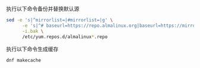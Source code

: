 执行以下命令备份并替换默认源
```bash
sed -e 's|^mirrorlist=|#mirrorlist=|g' \
      -e 's|^# baseurl=https://repo.almalinux.org|baseurl=https://mirrors.aliyun.com|g' \
      -i.bak \
      /etc/yum.repos.d/almalinux*.repo
```
执行以下命令生成缓存
```bash
dnf makecache  
```
